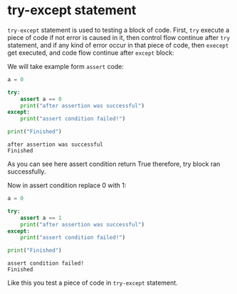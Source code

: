 # try-except statement

`try-except` statement is used to testing a block of code. First, `try` execute a piece of code if not error is caused in it, then control flow continue after `try` statement, and if any kind of error occur in that piece of code, then `execept` get executed, and code flow continue after `except` block:

We will take example form `assert` code:


```py
a = 0

try:
    assert a == 0
    print("after assertion was successful")
except:
    print("assert condition failed!")

print("Finished")
```

```output
after assertion was successful
Finished
```

As you can see here assert condition return True therefore, try block ran successfully.

Now in assert condition replace 0 with 1:


```py
a = 0

try:
    assert a == 1
    print("after assertion was successful")
except:
    print("assert condition failed!")

print("Finished")
```

```output
assert condition failed!
Finished
```

Like this you test a piece of code in `try-except` statement.